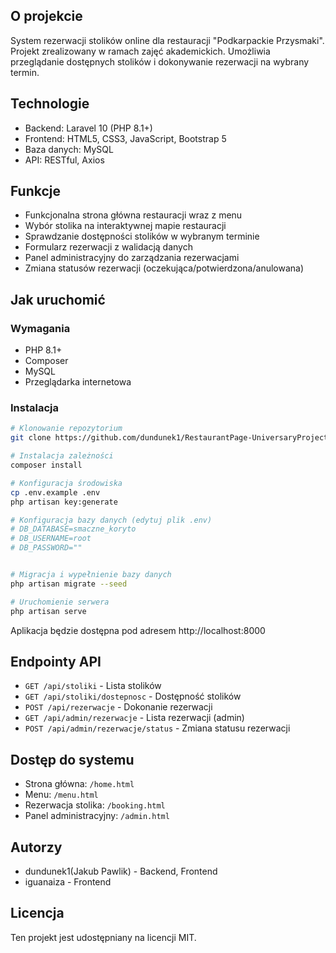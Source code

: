 ## O projekcie

System rezerwacji stolików online dla restauracji "Podkarpackie Przysmaki". Projekt zrealizowany w ramach zajęć akademickich. Umożliwia przeglądanie dostępnych stolików i dokonywanie rezerwacji na wybrany termin.

## Technologie

-   Backend: Laravel 10 (PHP 8.1+)
-   Frontend: HTML5, CSS3, JavaScript, Bootstrap 5
-   Baza danych: MySQL
-   API: RESTful, Axios

## Funkcje

-   Funkcjonalna strona główna restauracji wraz z menu
-   Wybór stolika na interaktywnej mapie restauracji
-   Sprawdzanie dostępności stolików w wybranym terminie
-   Formularz rezerwacji z walidacją danych
-   Panel administracyjny do zarządzania rezerwacjami
-   Zmiana statusów rezerwacji (oczekująca/potwierdzona/anulowana)

## Jak uruchomić

### Wymagania

-   PHP 8.1+
-   Composer
-   MySQL
-   Przeglądarka internetowa

### Instalacja

```bash
# Klonowanie repozytorium
git clone https://github.com/dundunek1/RestaurantPage-UniversaryProject.git

# Instalacja zależności
composer install

# Konfiguracja środowiska
cp .env.example .env
php artisan key:generate

# Konfiguracja bazy danych (edytuj plik .env)
# DB_DATABASE=smaczne_koryto
# DB_USERNAME=root
# DB_PASSWORD=""


# Migracja i wypełnienie bazy danych
php artisan migrate --seed

# Uruchomienie serwera
php artisan serve
```

Aplikacja będzie dostępna pod adresem http://localhost:8000

## Endpointy API

-   `GET /api/stoliki` - Lista stolików
-   `GET /api/stoliki/dostepnosc` - Dostępność stolików
-   `POST /api/rezerwacje` - Dokonanie rezerwacji
-   `GET /api/admin/rezerwacje` - Lista rezerwacji (admin)
-   `POST /api/admin/rezerwacje/status` - Zmiana statusu rezerwacji

## Dostęp do systemu

-   Strona główna: `/home.html`
-   Menu: `/menu.html`
-   Rezerwacja stolika: `/booking.html`
-   Panel administracyjny: `/admin.html`

## Autorzy

-   dundunek1(Jakub Pawlik) - Backend, Frontend
-   iguanaiza - Frontend

## Licencja

Ten projekt jest udostępniany na licencji MIT.
